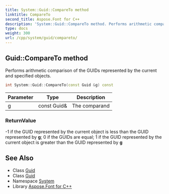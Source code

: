```yaml
---
title: System::Guid::CompareTo method
linktitle: CompareTo
second_title: Aspose.Font for C++
description: 'System::Guid::CompareTo method. Performs arithmetic comparison of the GUIDs represented by the current and specified objects in C++.'
type: docs
weight: 300
url: /cpp/system/guid/compareto/
---
```

## Guid::CompareTo method


Performs arithmetic comparison of the GUIDs represented by the current and specified objects.

```cpp
int System::Guid::CompareTo(const Guid &g) const
```


| Parameter | Type | Description |
| --- | --- | --- |
| g | const Guid\& | The comparand |

### ReturnValue

-1 if the GUID represented by the current object is less than the GUID represented by **g**; 0 if the GUIDs are equal; 1 if the GUID represented by the current object is greater than the GUID represented by **g**

## See Also

* Class [Guid](../)
* Class [Guid](../)
* Namespace [System](../../)
* Library [Aspose.Font for C++](../../../)
